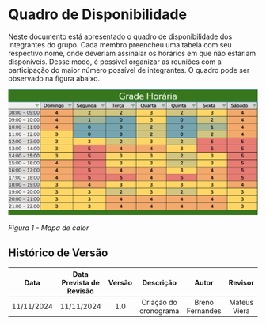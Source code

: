 # Quadro de Disponibilidade

Neste documento está apresentado o quadro de disponibilidade dos integrantes do grupo. Cada membro preencheu uma tabela com seu respectivo nome, onde deveriam assinalar os horários em que não estariam disponíveis. Desse modo, é possível organizar as reuniões com a participação do maior número possível de integrantes. O quadro pode ser observado na figura abaixo.

![Figura 1 - Mapa de calor](../assets/heatmap1.png)

*Figura 1 - Mapa de calor*

## Histórico de Versão

|Data|Data Prevista de Revisão|Versão|Descrição|Autor|Revisor|
| :----------: |:-----------:| :------: | :-----------: | :---------: |:---------: |
|11/11/2024|11/11/2024|1.0|Criação do cronograma|Breno Fernandes| Mateus Viera |



